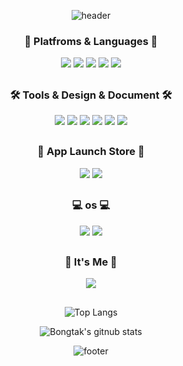 <div align="center">
 
![header](https://capsule-render.vercel.app/api?type=waving&color=gradient&text=%20AppDeveloper%20%20&height=200&fontSize=70&fontColor=ffffff)

### 👾 Platfroms & Languages 👾
 
<img src="https://img.shields.io/badge/Firebase-FFCA28?style=flat-square&logo=firebase&logoColor=white"/> 
<img src="https://img.shields.io/badge/Flutter-02569B?style=flat-square&logo=flutter&logoColor=white"/> 
<img src="https://img.shields.io/badge/C-A8B9CC?style=flat-square&logo=C&logoColor=white"/>
<img src="https://img.shields.io/badge/PostgreSQL-4169E1?style=flat-square&logo=PostgreSQL&logoColor=white"/> 
<img src="https://img.shields.io/badge/MySQL-4479A1?style=flat-square&logo=MySQL&logoColor=white"/>
  
##
    
### 🛠️ Tools & Design & Document 🛠️
 
<img src="https://img.shields.io/badge/IntelliJ IDEA-000000?style=flat-square&logo=IntelliJIDEA&logoColor=white"/> 
<img src="https://img.shields.io/badge/Android Studio-3DDC84?style=flat-square&logo=AndroidStudio&logoColor=white"/>
 <img src="https://img.shields.io/badge/Adobe XD-FF61F6?style=flat-square&logo=Adobe XD&logoColor=white"/> 
<img src="https://img.shields.io/badge/Microsoft Excel-217346?style=flat-square&logo=Microsoft Excel&logoColor=white"/> 
<img src="https://img.shields.io/badge/Microsoft Word-2B579A?style=flat-square&logo=Microsoft Word&logoColor=white"/>
<img src="https://img.shields.io/badge/Microsoft PowerPoint-B7472A?style=flat-square&logo=Microsoft PowerPoint&logoColor=white"/>
 
##
 
### 📱 App Launch Store 📱

<img src="https://img.shields.io/badge/App Store-0D96F6?style=flat-square&logo=App Store&logoColor=white"/> 
<img src="https://img.shields.io/badge/Google Play-414141?style=flat-square&logo=Google Play&logoColor=white"/> 
 
##
 
### 💻 os 💻

<img src="https://img.shields.io/badge/macOS-000000?style=flat-square&logo=macOS&logoColor=white"/> 
<img src="https://img.shields.io/badge/Windows-0078D6?style=flat-square&logo=Windows&logoColor=white"/> 
 
##
 
### 💖 It's Me 💖
 
<a href="https://www.instagram.com/sosososo._.eun/">
<img src="https://img.shields.io/badge/Instagram-E4405F?style=flat-square&logo=Instagram&logoColor=white"/></a>
  
##

![Top Langs](https://github-readme-stats.vercel.app/api/top-langs/?username=bongtak)
  
![Bongtak's gitnub stats](https://github-readme-stats.vercel.app/api?username=bongtak&show_icons=true) 
  
![footer](https://capsule-render.vercel.app/api?section=footer&type=waving&color=gradient)
</div>
